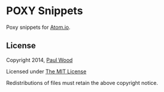 # POXY Snippets

Poxy snippets for [Atom.io](http://atom.io).


## License

Copyright 2014, [Paul Wood](http://poxy.io)

Licensed under [The MIT License](http://www.opensource.org/licenses/mit-license.php)

Redistributions of files must retain the above copyright notice.
